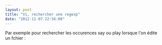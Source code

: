 ```yaml
---
layout: post
title: "Vi, rechercher une regexp"
date: "2012-11-07 22:56:00"
---
```

Par exemple pour rechercher les occurences say ou play lorsque l'on édite un fchier :

<script src="https://pastebin.com/embed_js/zwBFhJhc"></script>
